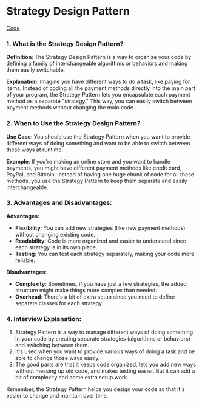 # Strategy Design Pattern

[Code](https://github.com/Princeyadav05/low-level-system-design/blob/main/Design%20Patterns/Strategy%20Pattern/strategy.py)

### 1. What is the Strategy Design Pattern?

**Definition**: The Strategy Design Pattern is a way to organize your code by defining a family of interchangeable algorithms or behaviors and making them easily switchable.

**Explanation**: Imagine you have different ways to do a task, like paying for items. Instead of coding all the payment methods directly into the main part of your program, the Strategy Pattern lets you encapsulate each payment method as a separate "strategy." This way, you can easily switch between payment methods without changing the main code.

### 2. When to Use the Strategy Design Pattern?

**Use Case**: You should use the Strategy Pattern when you want to provide different ways of doing something and want to be able to switch between these ways at runtime.

**Example**: If you're making an online store and you want to handle payments, you might have different payment methods like credit card, PayPal, and Bitcoin. Instead of having one huge chunk of code for all these methods, you use the Strategy Pattern to keep them separate and easily interchangeable.

### 3. Advantages and Disadvantages:

**Advantages**:
- **Flexibility**: You can add new strategies (like new payment methods) without changing existing code.
- **Readability**: Code is more organized and easier to understand since each strategy is in its own place.
- **Testing**: You can test each strategy separately, making your code more reliable.

**Disadvantages**:
- **Complexity**: Sometimes, if you have just a few strategies, the added structure might make things more complex than needed.
- **Overhead**: There's a bit of extra setup since you need to define separate classes for each strategy.

### 4. Interview Explanation:

1. Strategy Pattern is a way to manage different ways of doing something in your code by creating separate strategies (algorithms or behaviors) and switching between them.
2. It's used when you want to provide various ways of doing a task and be able to change those ways easily.
3. The good parts are that it keeps code organized, lets you add new ways without messing up old code, and makes testing easier. But it can add a bit of complexity and some extra setup work.

Remember, the Strategy Pattern helps you design your code so that it's easier to change and maintain over time.